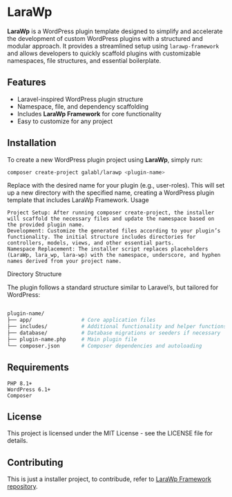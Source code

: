 # LaraWp

**LaraWp** is a WordPress plugin template designed to simplify and accelerate the development of custom WordPress plugins with a structured and modular approach. It provides a streamlined setup using `larawp-framework` and allows developers to quickly scaffold plugins with customizable namespaces, file structures, and essential boilerplate.

## Features

- Laravel-inspired WordPress plugin structure
- Namespace, file, and dependency scaffolding
- Includes **LaraWp Framework** for core functionality
- Easy to customize for any project

## Installation

To create a new WordPress plugin project using **LaraWp**, simply run:

```bash
composer create-project galabl/larawp <plugin-name>
```

Replace <plugin-name> with the desired name for your plugin (e.g., user-roles). This will set up a new directory with the specified name, creating a WordPress plugin template that includes LaraWp Framework.
Usage

    Project Setup: After running composer create-project, the installer will scaffold the necessary files and update the namespace based on the provided plugin name.
    Development: Customize the generated files according to your plugin’s functionality. The initial structure includes directories for controllers, models, views, and other essential parts.
    Namespace Replacement: The installer script replaces placeholders (LaraWp, lara_wp, lara-wp) with the namespace, underscore, and hyphen names derived from your project name.

Directory Structure

The plugin follows a standard structure similar to Laravel’s, but tailored for WordPress:

```bash

plugin-name/
├── app/                # Core application files
├── includes/           # Additional functionality and helper functions
├── database/           # Database migrations or seeders if necessary
├── plugin-name.php     # Main plugin file
└── composer.json       # Composer dependencies and autoloading
```

## Requirements

    PHP 8.1+
    WordPress 6.1+
    Composer

## License

This project is licensed under the MIT License - see the LICENSE file for details.

## Contributing

This is just a installer project, to contribude, refer to [LaraWp Framework repository](https://github.com/galabl/larawp-framework).

